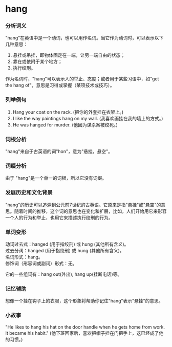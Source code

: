 # hang

### 分析词义

  

"hang"在英语中是一个动词，也可以用作名词。当它作为动词时，可以表示以下几种意思：

  

1.  悬挂或吊挂，即物体固定在一端，让另一端自由的状态；
2.  靠在或依附于某个地方；
3.  执行绞刑。

  

作为名词时，"hang"可以表示人的举止、态度；或者用于某些习语中，如"get the hang of"，意思是习得或掌握（某项技术或技巧）。

  

### 列举例句

  

1.  Hang your coat on the rack. (把你的外套挂在衣架上。)
2.  I like the way paintings hang on my wall. (我喜欢画挂在我的墙上的方式。)
3.  He was hanged for murder. (他因为谋杀案被绞死。)

  

### 词根分析

  

"hang"来自于古英语的词"hon"，意为"悬挂，悬空"。

  

### 词缀分析

  

由于 "hang"是一个单一的词根，所以它没有词缀。

  

### 发展历史和文化背景

  

"hang"的历史可以追溯到公元前7世纪的古英语。它原来是指"悬挂"或"悬空"的意思。随着时间的推移，这个词的意思也在变化和扩展，比如，人们开始用它来形容一个人的行为和举止，也用它来描述执行绞刑的行为。

  

### 单词变形

  

动词过去式：hanged (用于指绞刑) 或 hung (其他所有含义)。  
过去分词：hanged (用于指绞刑) 或 hung (其他所有含义)。  
名词形式：hang。  
修饰词（形容词或副词）形式：无。

  

它的一些组词有：hang out(外出), hang up(挂断电话)等。

  

### 记忆辅助

  

想像一个挂在钩子上的衣服，这个形象将帮助你记住"hang"表示"悬挂"的意思。

  

### 小故事

  

"He likes to hang his hat on the door handle when he gets home from work. It became his habit." (他下班回家后，喜欢把帽子挂在门把手上，这已经成了他的习惯。)
